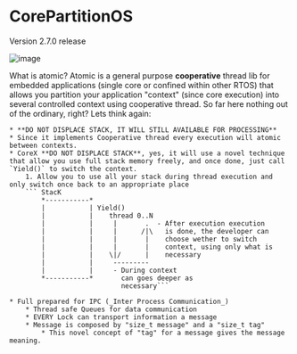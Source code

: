 # CorePartitionOS

Version 2.7.0 release

![image](https://user-images.githubusercontent.com/1805792/125191254-6591cf80-e239-11eb-9e89-d7500e793cd4.png)

What is atomic? Atomic is a general purpose **cooperative** thread lib for embedded applications (single core or confined within other RTOS) that allows you partition your application "context" (since core execution) into several controlled context using cooperative thread. So far here nothing out of the ordinary, right? Lets think again:

    * **DO NOT DISPLACE STACK, IT WILL STILL AVAILABLE FOR PROCESSING**
    * Since it implements Cooperative thread every execution will atomic between contexts.
    * CoreX **DO NOT DISPLACE STACK**, yes, it will use a novel technique that allow you use full stack memory freely, and once done, just call `Yield()` to switch the context.
        1. Allow you to use all your stack during thread execution and only switch once back to an appropriate place
        ``` StacK
            *-----------*
            |           | Yield()
            |           |    thread 0..N
            |           |     |       .  - After execution execution
            |           |     |      /|\   is done, the developer can
            |           |     |       |    choose wether to switch 
            |           |     |       |    context, using only what is
            |           |    \|/      |    necessary
            |           |     ---------
            |           |     - During context
            *-----------*       can goes deeper as 
                                necessary```
                                
    * Full prepared for IPC (_Inter Process Communication_)
        * Thread safe Queues for data communication
        * EVERY Lock can transport information a message
        * Message is composed by "size_t message" and a "size_t tag"
            * This novel concept of "tag" for a message gives the message meaning.
        
